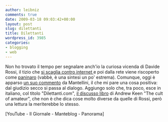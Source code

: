 ```yaml
---
author: leibniz
comments: true
date: 2009-03-18 09:03:42+00:00
layout: post
slug: dilettanti
title: Dilettanti
wordpress_id: 3985
categories:
- blogging
- web
---
```


Non ho trovato il tempo per segnalare anch'io la curiosa vicenda di Davide Rossi, il tizio che [si scaglia contro internet ](http://www.youtube.com/watch?v=3HabNofBVNo)e poi dalla rete viene riscoperto come [paninaro](http://www.ilgiornale.it/a.pic1?ID=336731) (vabbè, è una sintesi un po' estrema). Comunque, oggi è apparso [un suo commento](http://www.mantellini.it/?p=6519) da Mantellini, il che mi pare una cosa positiva: dal giudizio secco si passa al dialogo. Aggiungo solo che, tra poco, esce in italiano, col titolo "Dilettanti.com", [il discusso libro](http://blog.panorama.it/culturaesocieta/2007/06/20/i-blog-una-boiata-pazzesca-parola-di-andrew-keen/) di Andrew Keen "The cult of amateur", che non è che dica cose molto diverse da quelle di Rossi, però una lettura la meriterebbe lo stesso.

[YouTube - Il Giornale - Manteblog - Panorama]
